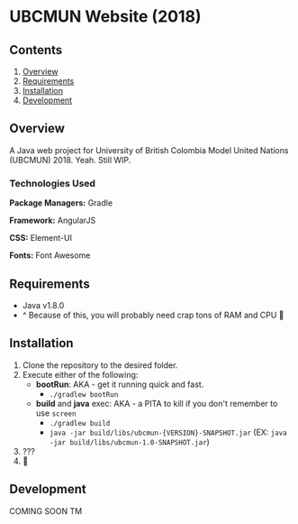 # UBCMUN Website (2018)
## Contents
1. [Overview](#overview)
2. [Requirements](#requirements)
3. [Installation](#installation)
4. [Development](#development)


## Overview
A Java web project for University of British Colombia Model United Nations (UBCMUN) 2018. Yeah. Still WIP.

### Technologies Used
**Package Managers:** Gradle

**Framework:** AngularJS

**CSS:** Element-UI

**Fonts:** Font Awesome

## Requirements
* Java v1.8.0
* ^ Because of this, you will probably need crap tons of RAM and CPU 🤷

## Installation
1. Clone the repository to the desired folder.
2. Execute either of the following:
    * **bootRun**: AKA - get it running quick and fast.
        * `./gradlew bootRun`
    * **build** and **java** exec: AKA - a PITA to kill if you don't remember to use `screen`
        * `./gradlew build`
        * `java -jar build/libs/ubcmun-{VERSION}-SNAPSHOT.jar` (EX: `java -jar build/libs/ubcmun-1.0-SNAPSHOT.jar`)
8. ???
9. 💸

## Development
COMING SOON TM